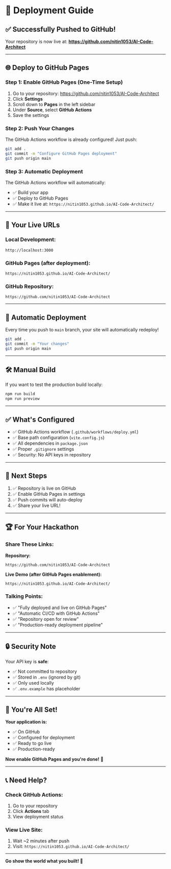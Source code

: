 # 🚀 Deployment Guide

## ✅ Successfully Pushed to GitHub!

Your repository is now live at: **https://github.com/nitin1053/AI-Code-Architect**

---

## 🌐 Deploy to GitHub Pages

### Step 1: Enable GitHub Pages (One-Time Setup)

1. Go to your repository: https://github.com/nitin1053/AI-Code-Architect
2. Click **Settings**
3. Scroll down to **Pages** in the left sidebar
4. Under **Source**, select **GitHub Actions**
5. Save the settings

### Step 2: Push Your Changes

The GitHub Actions workflow is already configured! Just push:

```bash
git add .
git commit -m "Configure GitHub Pages deployment"
git push origin main
```

### Step 3: Automatic Deployment

The GitHub Actions workflow will automatically:
- ✅ Build your app
- ✅ Deploy to GitHub Pages
- ✅ Make it live at: `https://nitin1053.github.io/AI-Code-Architect/`

---

## 📍 Your Live URLs

### Local Development:
```
http://localhost:3000
```

### GitHub Pages (after deployment):
```
https://nitin1053.github.io/AI-Code-Architect/
```

### GitHub Repository:
```
https://github.com/nitin1053/AI-Code-Architect
```

---

## 🔄 Automatic Deployment

Every time you push to `main` branch, your site will automatically redeploy!

```bash
git add .
git commit -m "Your changes"
git push origin main
```

---

## 🛠️ Manual Build

If you want to test the production build locally:

```bash
npm run build
npm run preview
```

---

## ✅ What's Configured

- ✅ GitHub Actions workflow (`.github/workflows/deploy.yml`)
- ✅ Base path configuration (`vite.config.js`)
- ✅ All dependencies in `package.json`
- ✅ Proper `.gitignore` settings
- ✅ Security: No API keys in repository

---

## 🎯 Next Steps

1. ✅ Repository is live on GitHub
2. ✅ Enable GitHub Pages in settings
3. ✅ Push commits will auto-deploy
4. ✅ Share your live URL!

---

## 🏆 For Your Hackathon

### Share These Links:

**Repository:**
```
https://github.com/nitin1053/AI-Code-Architect
```

**Live Demo (after GitHub Pages enablement):**
```
https://nitin1053.github.io/AI-Code-Architect/
```

### Talking Points:
- ✅ "Fully deployed and live on GitHub Pages"
- ✅ "Automatic CI/CD with GitHub Actions"
- ✅ "Repository open for review"
- ✅ "Production-ready deployment pipeline"

---

## 🔒 Security Note

Your API key is **safe**:
- ✅ Not committed to repository
- ✅ Stored in `.env` (ignored by git)
- ✅ Only used locally
- ✅ `.env.example` has placeholder

---

## 🎉 You're All Set!

**Your application is:**
- ✅ On GitHub
- ✅ Configured for deployment
- ✅ Ready to go live
- ✅ Production-ready

**Now enable GitHub Pages and you're done!** 🚀

---

## 📞 Need Help?

### Check GitHub Actions:
1. Go to your repository
2. Click **Actions** tab
3. View deployment status

### View Live Site:
1. Wait ~2 minutes after push
2. Visit: `https://nitin1053.github.io/AI-Code-Architect/`

---

**Go show the world what you built! 🎉**
